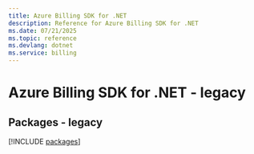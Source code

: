 ```yaml
---
title: Azure Billing SDK for .NET
description: Reference for Azure Billing SDK for .NET
ms.date: 07/21/2025
ms.topic: reference
ms.devlang: dotnet
ms.service: billing
---
```

# Azure Billing SDK for .NET - legacy
## Packages - legacy
[!INCLUDE [packages](billing-index.md)]